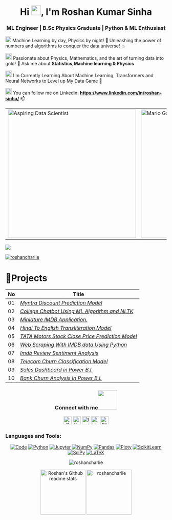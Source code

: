 <h1 align="center">Hi <img src="https://github.com/TheDudeThatCode/TheDudeThatCode/blob/master/Assets/Mario_Hello_Big.gif" width="30px">, I'm Roshan Kumar Sinha</h1> 
<h3 align="center"> ML Engineer | B.Sc Physics Graduate | Python & ML Enthusiast</h3> 

<img src="https://github.com/TheDudeThatCode/TheDudeThatCode/blob/master/Assets/Rocket.gif" width="18px"> Machine Learning by day, Physics by night! 🎯 Unleashing the power of numbers and algorithms to conquer the data universe! 💥

<img alt="GIF" src="https://github.com/TheDudeThatCode/TheDudeThatCode/blob/master/Assets/Medal.gif" width="20px" /> Passionate about Physics, Mathematics, and the art of turning data into gold! 💬 Ask me about **Statistics,Machine learning & Physics**

<img alt="GIF" src="https://github.com/TheDudeThatCode/TheDudeThatCode/blob/master/Assets/powerup.gif" width="20px" /> I m Currently Learning About Machine Learning, Transformers and Neural Networks to Level up My Data Game 🎯

<img alt="GIF" src="https://github.com/TheDudeThatCode/TheDudeThatCode/blob/master/Assets/gandalf_parrot.gif" width="20px" /> You can follow me on Linkedin: **https://www.linkedin.com/in/roshan-sinha/** 📫


<table>
  <tr>
    <td>
      <img align="center" alt="Aspiring Data Scientist" width="400" height="400" src="      <img align="center" alt="Aspiring Data Scientist" width="400" height="400" src="https://substackcdn.com/image/fetch/f_auto,q_auto:good,fl_progressive:steep/https%3A%2F%2Fsubstack-post-media.s3.amazonaws.com%2Fpublic%2Fimages%2Fe5658e59-9617-4ff8-bc76-880c9b3aa77f_722x472.gif">
    </td>
    <td>
      <img src="https://github.com/TheDudeThatCode/TheDudeThatCode/blob/master/Assets/Mario_Gameplay.gif" alt="Mario Game" width="400" height="400">
    </td>
  </tr>
</table>


  <a href="https://github.com/roshancharlie">
    <img src="https://komarev.com/ghpvc/?username=roshancharlie&color=blue&style=flat)" />
  </a>
</p>

<p align="left"> <a href="https://github.com/ryo-ma/github-profile-trophy"><img src="https://github-profile-trophy.vercel.app/?username=roshancharlie" alt="roshancharlie" /></a> </p> 



# 📜Projects

|No|   Title   | 
|--|-----------| 
|01| [*Myntra Discount Prediction Model*](https://github.com/roshancharlie/Myntra-Discount-Prediction-Model) | 
|02| [*College Chatbot Using ML Algorithm and NLTK*](https://github.com/roshancharlie/College-Chatbot-Using-ML-and-NLP) | 
|03| [*Miniature IMDB Application.*](https://github.com/roshancharlie/Mini-Imdb-Application) | 
|04| [*Hindi To English Transliteration Model*](https://github.com/roshancharlie/Hindi-To-English-Transliteration-Model) |
|05| [*TATA Motors Stock Close Price Prediction Model*](https://github.com/roshancharlie/TATA-Motors-Close-Price-Prediction) | 
|06| [*Web Scraping With IMDB data Using Python*](https://github.com/roshancharlie/Python-Code) | 
|07| [*Imdb Review Sentiment Analysis*](https://github.com/roshancharlie/Imdb-Review-Sentiment-Analysis) | 
|08| [*Telecom Churn Classification Model*](https://github.com/roshancharlie/Telecom-Churn-Classification-Model) |
|09| [*Sales Dashboard in Power B.I.*](https://github.com/roshancharlie/Sales-Dashboard-Power-B.I.) | 
|10| [*Bank Churn Analysis In Power B.I.*](https://github.com/roshancharlie/Bank-Churn-Analysis-Power-B.I.) | 



<div align="center"> 
  <h3>Connect with me<a href="https://gifyu.com/image/Zy2f"><img src="https://github.com/milaan9/milaan9/blob/main/Handshake.gif" width="60"></a></h3> 
  <p align="center">
    <a href="mailto:roshanguptark432@gmail.com" target="_blank"><img alt="Gmail" width="25px" src="https://github.com/TheDudeThatCode/TheDudeThatCode/blob/master/Assets/Gmail.svg"></a>
    <a href="https://www.linkedin.com/in/roshan-sinha/" target="_blank"><img alt="LinkedIn" width="25px" src="https://github.com/TheDudeThatCode/TheDudeThatCode/blob/master/Assets/Linkedin.svg"></a>
    <a href="https://www.instagram.com/roshan_the_constant/?hl=en" target="_blank"><img alt="Instagram" width="25px" src="https://github.com/TheDudeThatCode/TheDudeThatCode/blob/master/Assets/Instagram.svg"></a>
    <a href="https://www.hackerrank.com/roshanguptark432" target="_blank"><img alt="HackerRank" width="25px" src="https://github.com/TheDudeThatCode/TheDudeThatCode/blob/master/Assets/HackerRank.svg"></a>
    <a href="https://github.com/roshancharlie" target="_blank"><img src="https://cdn.svgporn.com/logos/github-icon.svg" alt="Github logo" width="25px"></a>
  </p> 
  <h3 align="left">Languages and Tools:</h3> 
  <p align="center">
    <a href="https://github.com/roshancharlie?tab=repositories" target="_blank"><img alt="Code" src="https://img.shields.io/badge/-code-000000?style=flat-square&logo=Plex&logoColor=white"></a>
    <a href="https://github.com/roshancharlie?tab=repositories&language=python" target="_blank"><img alt="Python" src="https://img.shields.io/badge/Python-FFD43B?style=flat-square&logo=python&logoColor=darkgreen"></a>
    <a href="https://github.com/roshancharlie?tab=repositories&language=Jupyter Notebook" target="_blank"><img alt="Jupyter" src="https://img.shields.io/badge/Jupyter-F37626.svg?&style=flat-square&logo=Jupyter&logoColor=white"></a>
    <a href="https://github.com/roshancharlie/Python-Code" target="_blank"><img alt="NumPy" src="https://img.shields.io/badge/Numpy-777BB4?style=flat-square&logo=numpy&logoColor=white"></a>
    <a href="https://github.com/roshancharlie/Python-Code" target="_blank"><img alt="Pandas" src="https://img.shields.io/badge/Pandas-2C2D72?style=flat-square&logo=pandas&logoColor=white"></a>
    <a href="https://github.com/roshancharlie/Python-Code" target="_blank"><img alt="Ploty" src="https://img.shields.io/badge/Plotly-%233F4F75?style=flat-square&logo=plotly&logoColor=white"></a>
    <a href="https://github.com/roshancharlie/Machine-Learning-Practise-Project" target="_blank"><img alt="ScikitLearn" src="https://img.shields.io/badge/scikit_learn-F7931E?style=flat-square&logo=scikit-learn&logoColor=white"></a>
    <a href="https://github.com/milaan9/93_Python_Data_Analytics_Projects" target="_blank"><img alt="SciPy" src="https://img.shields.io/badge/SciPy-%230C55A5?style=flat-square&logo=scipy&logoColor=white"></a>
    <a href="https://github.com/milaan9?tab=repositories&language=TeX" target="_blank"><img alt="LaTeX" src="https://img.shields.io/badge/-LaTeX-008080?style=flat-square&logo=LaTeX&logoColor=white"></a>
  </p> 
  <p>
    <img src="https://github-readme-stats.vercel.app/api/top-langs?username=roshancharlie&show_icons=true&locale=en&layout=compact" alt="roshancharlie">
    
  </p> 
  <p align="center">
    <img height="140em" src="https://github-readme-stats.vercel.app/api?username=roshancharlie&theme=jolly&show_icons=true" alt="Roshan's Github readme stats">
    <img height="140em" src="http://github-readme-streak-stats.herokuapp.com?user=roshancharlie&&theme=jolly&show_icons=true" alt="roshancharlie"/>
  </p>
</div>

